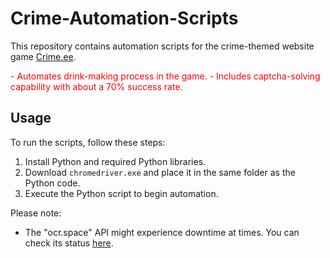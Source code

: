 # Crime-Automation-Scripts

This repository contains automation scripts for the crime-themed website game [Crime.ee](https://crime.ee).

<span style="color:red">- Automates drink-making process in the game.</span>
<span style="color:red">- Includes captcha-solving capability with about a 70% success rate.</span>

## Usage

To run the scripts, follow these steps:

1. Install Python and required Python libraries.
2. Download `chromedriver.exe` and place it in the same folder as the Python code.
3. Execute the Python script to begin automation.

Please note:

- The "ocr.space" API might experience downtime at times. You can check its status [here](https://api.ocr.space/parse/imageurl?apikey=helloworld&url=http://i.imgur.com/fwxooMv.png).
